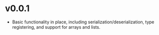 # v0.0.1

* Basic functionality in place, including serialization/deserialization, type registering, and support for arrays and lists.
